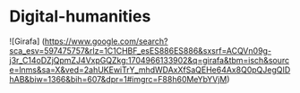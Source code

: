 # Digital-humanities
![Girafa] (https://www.google.com/search?sca_esv=597475757&rlz=1C1CHBF_esES886ES886&sxsrf=ACQVn09g-j3r_C14oDZjQpmZJ4VxpGQZkg:1704966133902&q=girafa&tbm=isch&source=lnms&sa=X&ved=2ahUKEwiTrY_mhdWDAxXfSaQEHe64Ax8Q0pQJegQIDhAB&biw=1366&bih=607&dpr=1#imgrc=F88h60MeYbYVjM)
